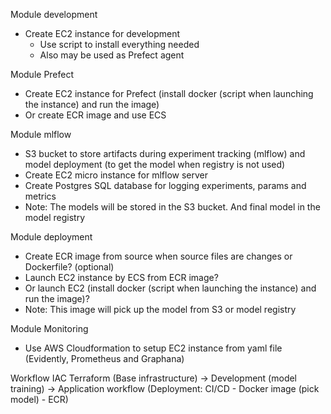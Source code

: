 
Module development
- Create EC2 instance for development
  - Use script to install everything needed
  - Also may be used as Prefect agent

Module Prefect
- Create EC2 instance for Prefect (install docker (script when launching the instance) and run the image)
- Or create ECR image and use ECS

Module mlflow
- S3 bucket to store artifacts during experiment tracking (mlflow) and model deployment (to get the model when registry is not used)
- Create EC2 micro instance for mlflow server
- Create Postgres SQL database for logging experiments, params and metrics
- Note: The models will be stored in the S3 bucket. And final model in the model registry

Module deployment 
- Create ECR image from source when source files are changes or Dockerfile? (optional)
- Launch EC2 instance by ECS from ECR image?
- Or launch EC2 (install docker (script when launching the instance) and run the image)?
- Note: This image will pick up the model from S3 or model registry

Module Monitoring
- Use AWS Cloudformation to setup EC2 instance from yaml file (Evidently, Prometheus and Graphana)

Workflow
IAC Terraform (Base infrastructure) -> Development (model training) -> Application workflow (Deployment: CI/CD - Docker image (pick model) - ECR)
